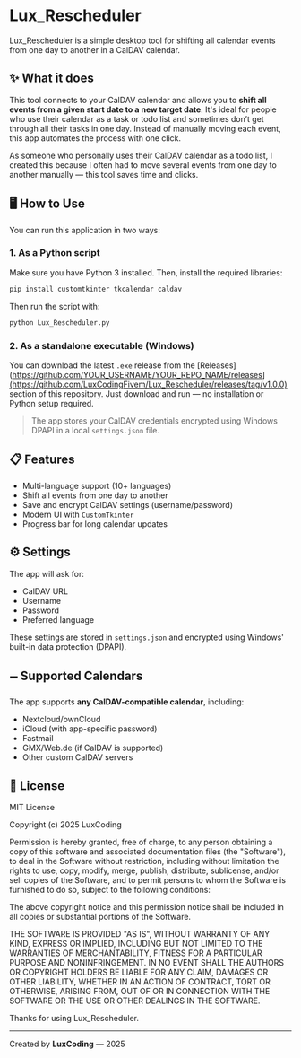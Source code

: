 # Lux\_Rescheduler

Lux\_Rescheduler is a simple desktop tool for shifting all calendar events from one day to another in a CalDAV calendar.

## ✨ What it does

This tool connects to your CalDAV calendar and allows you to **shift all events from a given start date to a new target date**. It's ideal for people who use their calendar as a task or todo list and sometimes don’t get through all their tasks in one day. Instead of manually moving each event, this app automates the process with one click.

As someone who personally uses their CalDAV calendar as a todo list, I created this because I often had to move several events from one day to another manually — this tool saves time and clicks.

## 🖥 How to Use

You can run this application in two ways:

### 1. As a Python script

Make sure you have Python 3 installed. Then, install the required libraries:

```bash
pip install customtkinter tkcalendar caldav
```

Then run the script with:

```bash
python Lux_Rescheduler.py
```

### 2. As a standalone executable (Windows)

You can download the latest `.exe` release from the [Releases](https://github.com/YOUR_USERNAME/YOUR_REPO_NAME/releases](https://github.com/LuxCodingFivem/Lux_Rescheduler/releases/tag/v1.0.0) section of this repository.
Just download and run — no installation or Python setup required.

> The app stores your CalDAV credentials encrypted using Windows DPAPI in a local `settings.json` file.

## 📋 Features

* Multi-language support (10+ languages)
* Shift all events from one day to another
* Save and encrypt CalDAV settings (username/password)
* Modern UI with `CustomTkinter`
* Progress bar for long calendar updates

## ⚙️ Settings

The app will ask for:

* CalDAV URL
* Username
* Password
* Preferred language

These settings are stored in `settings.json` and encrypted using Windows' built-in data protection (DPAPI).

## 🗕 Supported Calendars

The app supports **any CalDAV-compatible calendar**, including:

* Nextcloud/ownCloud
* iCloud (with app-specific password)
* Fastmail
* GMX/Web.de (if CalDAV is supported)
* Other custom CalDAV servers

## 📄 License

MIT License

Copyright (c) 2025 LuxCoding

Permission is hereby granted, free of charge, to any person obtaining a copy
of this software and associated documentation files (the "Software"), to deal
in the Software without restriction, including without limitation the rights
to use, copy, modify, merge, publish, distribute, sublicense, and/or sell
copies of the Software, and to permit persons to whom the Software is
furnished to do so, subject to the following conditions:

The above copyright notice and this permission notice shall be included in all
copies or substantial portions of the Software.

THE SOFTWARE IS PROVIDED "AS IS", WITHOUT WARRANTY OF ANY KIND, EXPRESS OR
IMPLIED, INCLUDING BUT NOT LIMITED TO THE WARRANTIES OF MERCHANTABILITY,
FITNESS FOR A PARTICULAR PURPOSE AND NONINFRINGEMENT. IN NO EVENT SHALL THE
AUTHORS OR COPYRIGHT HOLDERS BE LIABLE FOR ANY CLAIM, DAMAGES OR OTHER
LIABILITY, WHETHER IN AN ACTION OF CONTRACT, TORT OR OTHERWISE, ARISING FROM,
OUT OF OR IN CONNECTION WITH THE SOFTWARE OR THE USE OR OTHER DEALINGS IN THE
SOFTWARE.

Thanks for using Lux\_Rescheduler.

---

Created by **LuxCoding** — 2025
